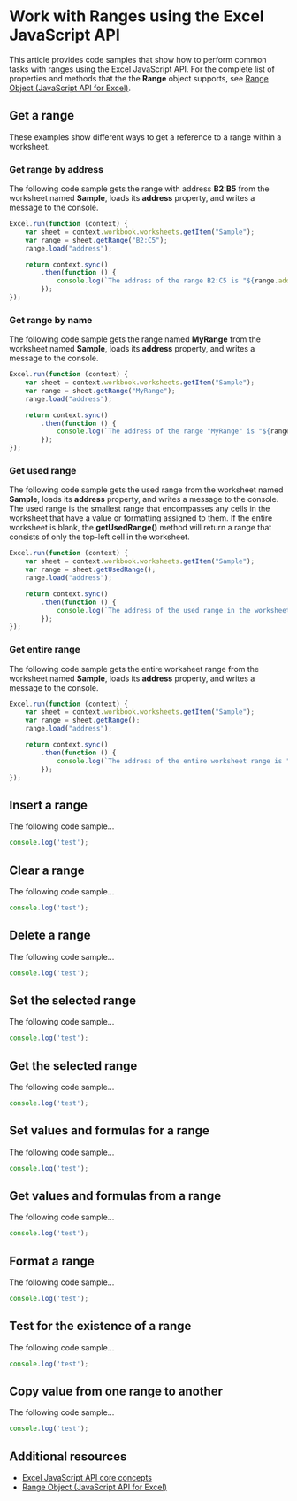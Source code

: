 # Work with Ranges using the Excel JavaScript API

This article provides code samples that show how to perform common tasks with ranges using the Excel JavaScript API. For the complete list of properties and methods that the the **Range** object supports, see [Range Object (JavaScript API for Excel)](../../reference/excel/range.md).

## Get a range

These examples show different ways to get a reference to a range within a worksheet.

### Get range by address

The following code sample gets the range with address **B2:B5** from the worksheet named **Sample**, loads its **address** property, and writes a message to the console.

```js
Excel.run(function (context) {
    var sheet = context.workbook.worksheets.getItem("Sample");
    var range = sheet.getRange("B2:C5");
    range.load("address");

    return context.sync()
        .then(function () {
            console.log(`The address of the range B2:C5 is "${range.address}"`);
        });
});
```

### Get range by name

The following code sample gets the range named **MyRange** from the worksheet named **Sample**, loads its **address** property, and writes a message to the console.

```js
Excel.run(function (context) {
    var sheet = context.workbook.worksheets.getItem("Sample");
    var range = sheet.getRange("MyRange");
    range.load("address");

    return context.sync()
        .then(function () {
            console.log(`The address of the range "MyRange" is "${range.address}"`);
        });
});
```

### Get used range

The following code sample gets the used range from the worksheet named **Sample**, loads its **address** property, and writes a message to the console. The used range is the smallest range that encompasses any cells in the worksheet that have a value or formatting assigned to them. If the entire worksheet is blank, the **getUsedRange()** method will return a range that consists of only the top-left cell in the worksheet.

```js
Excel.run(function (context) {
    var sheet = context.workbook.worksheets.getItem("Sample");
    var range = sheet.getUsedRange();
    range.load("address");

    return context.sync()
        .then(function () {
            console.log(`The address of the used range in the worksheet is "${range.address}"`);
        });
});
```

### Get entire range

The following code sample gets the entire worksheet range from the worksheet named **Sample**, loads its **address** property, and writes a message to the console.

```js
Excel.run(function (context) {
    var sheet = context.workbook.worksheets.getItem("Sample");
    var range = sheet.getRange();
    range.load("address");

    return context.sync()
        .then(function () {
            console.log(`The address of the entire worksheet range is "${range.address}"`);
        });
});
```

## Insert a range

The following code sample...

```js
console.log('test');
```

## Clear a range

The following code sample...

```js
console.log('test');
```

## Delete a range

The following code sample...

```js
console.log('test');
```

## Set the selected range

The following code sample...

```js
console.log('test');
```

## Get the selected range

The following code sample...

```js
console.log('test');
```

## Set values and formulas for a range

The following code sample...

```js
console.log('test');
```

## Get values and formulas from a range

The following code sample...

```js
console.log('test');
```

## Format a range

The following code sample...

```js
console.log('test');
```

## Test for the existence of a range

The following code sample...

```js
console.log('test');
```

## Copy value from one range to another

The following code sample...

```js
console.log('test');
```

## Additional resources

- [Excel JavaScript API core concepts](excel-add-ins-core-concepts.md)
- [Range Object (JavaScript API for Excel)](../../reference/excel/range.md)